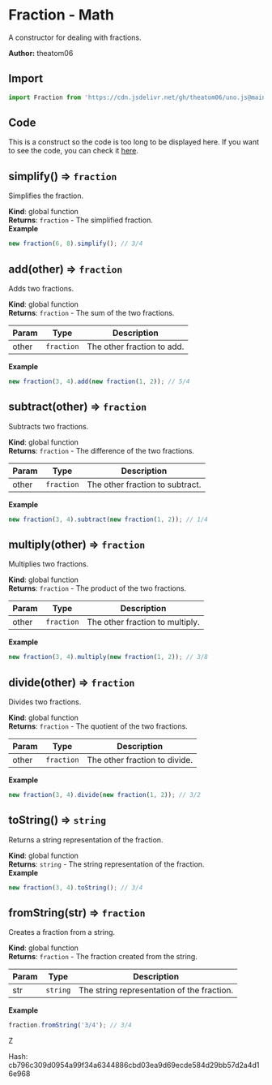 # Fraction - Math
A constructor for dealing with fractions.

**Author:** theatom06

## Import

```js
import Fraction from 'https://cdn.jsdelivr.net/gh/theatom06/uno.js@main/lib/Math/Fraction';
```

## Code
This is a construct so the code is too long to be displayed here.
If you want to see the code, you can check it [here](https://github.com/theatom06/uno.js/blob/main/lib/Math/Fraction.js).

## simplify() ⇒ <code>fraction</code>
Simplifies the fraction.

**Kind**: global function  
**Returns**: <code>fraction</code> - The simplified fraction.  
**Example**  
```js
new fraction(6, 8).simplify(); // 3/4
```
<a name="add"></a>

## add(other) ⇒ <code>fraction</code>
Adds two fractions.

**Kind**: global function  
**Returns**: <code>fraction</code> - The sum of the two fractions.  

| Param | Type | Description |
| --- | --- | --- |
| other | <code>fraction</code> | The other fraction to add. |

**Example**  
```js
new fraction(3, 4).add(new fraction(1, 2)); // 5/4
```
<a name="subtract"></a>

## subtract(other) ⇒ <code>fraction</code>
Subtracts two fractions.

**Kind**: global function  
**Returns**: <code>fraction</code> - The difference of the two fractions.  

| Param | Type | Description |
| --- | --- | --- |
| other | <code>fraction</code> | The other fraction to subtract. |

**Example**  
```js
new fraction(3, 4).subtract(new fraction(1, 2)); // 1/4
```
<a name="multiply"></a>

## multiply(other) ⇒ <code>fraction</code>
Multiplies two fractions.

**Kind**: global function  
**Returns**: <code>fraction</code> - The product of the two fractions.  

| Param | Type | Description |
| --- | --- | --- |
| other | <code>fraction</code> | The other fraction to multiply. |

**Example**  
```js
new fraction(3, 4).multiply(new fraction(1, 2)); // 3/8
```
<a name="divide"></a>

## divide(other) ⇒ <code>fraction</code>
Divides two fractions.

**Kind**: global function  
**Returns**: <code>fraction</code> - The quotient of the two fractions.  

| Param | Type | Description |
| --- | --- | --- |
| other | <code>fraction</code> | The other fraction to divide. |

**Example**  
```js
new fraction(3, 4).divide(new fraction(1, 2)); // 3/2
```
<a name="toString"></a>

## toString() ⇒ <code>string</code>
Returns a string representation of the fraction.

**Kind**: global function  
**Returns**: <code>string</code> - The string representation of the fraction.  
**Example**  
```js
new fraction(3, 4).toString(); // 3/4
```
<a name="fromString"></a>

## fromString(str) ⇒ <code>fraction</code>
Creates a fraction from a string.

**Kind**: global function  
**Returns**: <code>fraction</code> - The fraction created from the string.  

| Param | Type | Description |
| --- | --- | --- |
| str | <code>string</code> | The string representation of the fraction. |

**Example**  
```js
fraction.fromString('3/4'); // 3/4
```
Z

Hash: cb796c309d0954a99f34a6344886cbd03ea9d69ecde584d29bb57d2a4d16e968